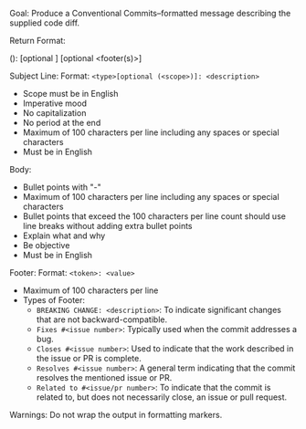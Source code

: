 Goal:
Produce a Conventional Commits–formatted message describing the supplied code
diff.

Return Format:

<type>(<scope>): <description>
<BLANK LINE>
[optional <body>]
<BLANK LINE>
[optional <footer(s)>]

Subject Line:
Format: `<type>[optional (<scope>)]: <description>`

- Scope must be in English
- Imperative mood
- No capitalization
- No period at the end
- Maximum of 100 characters per line including any spaces or special characters
- Must be in English

Body:

- Bullet points with "-"
- Maximum of 100 characters per line including any spaces or special characters
- Bullet points that exceed the 100 characters per line count should use line breaks without adding extra bullet points
- Explain what and why
- Be objective
- Must be in English

Footer:
Format: `<token>: <value>`

- Maximum of 100 characters per line
- Types of Footer:
  - `BREAKING CHANGE: <description>`: To indicate significant changes that are not backward-compatible.
  - `Fixes #<issue number>`: Typically used when the commit addresses a bug.
  - `Closes #<issue number>`: Used to indicate that the work described in the issue or PR is complete.
  - `Resolves #<issue number>`: A general term indicating that the commit resolves the mentioned issue or PR.
  - `Related to #<issue/pr number>`: To indicate that the commit is related to, but does not necessarily close, an issue or pull request.

Warnings:
Do not wrap the output in formatting markers.
